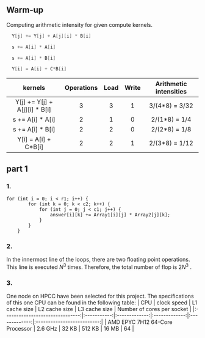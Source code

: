 ## Warm-up

Computing arithmetic intensity for given compute kernels. 

```C
  Y[j] += Y[j] + A[j][i] * B[i]
```

```C
  s += A[i] * A[i]
```

```C
  s += A[i] * B[i]
```

```C
  Y[i] = A[i] + C*B[i]
```

|kernels| Operations | Load | Write | Arithmetic intensities |
|:-:|:----------:|:----:|:-----:|:----------------------:|
| Y[j] += Y[j] + A[j][i] * B[i] |      3     |   3  |   1   |     3/(4*8) = 3/32     |
| s += A[i] * A[i] |      2     |   1  |   0   |      2/(1*8) = 1/4     |
| s += A[i] * B[i] |      2     |   2  |   0   |      2/(2*8) = 1/8     |
| Y[i] = A[i] + C*B[i] |      2     |   2  |   1   |     2/(3*8) = 1/12     |


## part 1
### 1. 

```
for (int i = 0; i < r1; i++) {
        for (int k = 0; k < c2; k++) {
            for (int j = 0; j < c1; j++) {
                answer[i][k] += Array1[i][j] * Array2[j][k];
            }
        }
    }
```

### 2. 
In the innermost line of the loops, there are two floating point operations. This line is executed $N^3$
 times. Therefore, the total number of flop is $2N^3$
.

### 3. 

One node on HPCC have been selected for this project. The specifications of this one CPU can be found in the following table:
| CPU                             | clock speed | L1 cache size | L2 cache size | L3 cache size | Number of cores per socket |
|:-------------------------------:|:-----------:|:-------------:|:-------------:|:-------------:|:--------------------------:|
| AMD EPYC 7H12 64-Core Processor | $2.6$ GHz  | $32$ KB       | $512$ KB      | $16$ MB       | 64                         |
